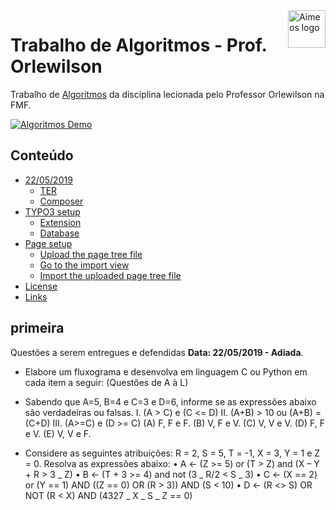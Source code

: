 <a href="https://github.com/lintonjr/algoritmos_orlewilson">
    <img src="https://d3pwz8qrais8b7.cloudfront.net/portal-wyden/public/custom-uploads/wyden-footer.png" alt="Aimeos logo" title="Trabalho de Algoritmos" align="right" height="60" />
</a>

# Trabalho de Algoritmos - Prof. Orlewilson

Trabalho de [Algoritmos](https://github.com/lintonjr/algoritmos_orlewilson) da disciplina lecionada pelo Professor Orlewilson na FMF.

[![Algoritmos Demo](http://oi66.tinypic.com/10da1lg.jpg)](http://oi66.tinypic.com/10da1lg.jpg)

## Conteúdo

- [22/05/2019](#primeira)
  - [TER](#typo3-extension-repository)
  - [Composer](#composer)
- [TYPO3 setup](#typo3-setup)
  - [Extension](#extension)
  - [Database](#database)
- [Page setup](#page-setup)
  - [Upload the page tree file](#upload-the-page-tree-file)
  - [Go to the import view](#go-to-the-import-view)
  - [Import the uploaded page tree file](#import-the-uploaded-page-tree-file)
- [License](#license)
- [Links](#links)

## primeira

Questões a serem entregues e defendidas **Data: 22/05/2019 - Adiada**.

- Elabore um fluxograma e desenvolva em linguagem C ou Python em cada item a seguir: (Questões de A à L)
- Sabendo que A=5, B=4 e C=3 e D=6, informe se as expressões abaixo são verdadeiras ou
  falsas.
  I. (A > C) e (C <= D)
  II. (A+B) > 10 ou (A+B) = (C+D)
  III. (A>=C) e (D >= C)
  (A) F, F e F.
  (B) V, F e V.
  (C) V, V e V.
  (D) F, F e V.
  (E) V, V e F.

- Considere as seguintes atribuições: R = 2, S = 5, T = -1, X = 3, Y = 1 e Z = 0. Resolva as
  expressões abaixo:
  • A <- (Z >= 5) or (T > Z) and (X – Y + R > 3 _ Z)
  • B <- (T + 3 >= 4) and not (3 _ R/2 < S _ 3)
  • C <- (X == 2) or (Y == 1) AND ((Z == 0) OR (R > 3)) AND (S < 10)
  • D <- (R <> S) OR NOT (R < X) AND (4327 _ X _ S _ Z == 0)
